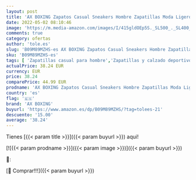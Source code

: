 ```yaml
---
layout: post
title: 'AX BOXING Zapatos Casual Sneakers Hombre Zapatillas Moda Ligero Deporte Gimnasio Running Tamaño 41-46  ABlancoY  Numeric 42 '
date: 2022-05-02 08:10:46
image: 'https://m.media-amazon.com/images/I/415gldOEp5S._SL500_._SL400_.jpg'
comments: true
category: ofertas
author: 'tole.es'
slug: 'B09M89MZHS-es AX BOXING Zapatos Casual Sneakers Hombre Zapatillas Moda...'
sku: 'B09M89MZHS-es'
tags: [ 'Zapatillas casual para hombre','Zapatillas y calzado deportivo para hombre','Zapatos','Zapatos para hombre','Zapatos y complementos','ax boxing','zapatos','🇪🇸', ]
actualPrice: 38.24 EUR
currency: EUR
price: 38.24
comparePrice: 44.99 EUR
prodname: 'AX BOXING Zapatos Casual Sneakers Hombre Zapatillas Moda Ligero Deporte Gimnasio Running Tamaño 41-46  ABlancoY  Numeric 42 '
country: 'es'
flag: '🇪🇸'
brand: 'AX BOXING'
buyurl: 'https://www.amazon.es/dp/B09M89MZHS/?tag=tolees-21'
descuento: '15.00'
average: '38.24'
---
```


Tienes [{{< param title >}}]({{< param buyurl >}}) aqui!

[![{{< param prodname >}}]({{< param image >}})]({{< param buyurl >}})

🔎:


[🛒 Comprar!!!]({{< param buyurl >}})
